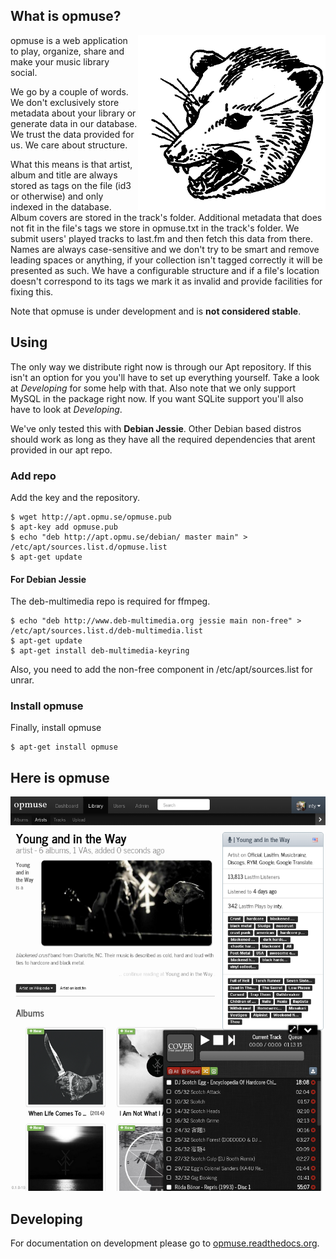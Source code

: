 What is opmuse?
---------------

<img align="right" src="https://github.com/opmuse/opmuse/raw/master/assets/opossum-readme.png" />

opmuse is a web application to play, organize, share and make your music library social.

We go by a couple of words. We don't exclusively store metadata about your
library or generate data in our database. We trust the data provided for us. We
care about structure.

What this means is that artist, album and title are always stored as tags on the
file (id3 or otherwise) and only indexed in the database. Album covers are
stored in the track's folder. Additional metadata that does not fit in the
file's tags we store in opmuse.txt in the track's folder. We submit users'
played tracks to last.fm and then fetch this data from there. Names are always
case-sensitive and we don't try to be smart and remove leading spaces or
anything, if your collection isn't tagged correctly it will be presented as
such. We have a configurable structure and if a file's location doesn't
correspond to its tags we mark it as invalid and provide facilities for fixing
this.

Note that opmuse is under development and is **not considered stable**.

Using
-----

The only way we distribute right now is through our Apt repository. If this
isn't an option for you you'll have to set up everything yourself. Take a look
at *Developing* for some help with that. Also note that we only support MySQL in
the package right now. If you want SQLite support you'll also have to look at
*Developing*.

We've only tested this with **Debian Jessie**. Other Debian based distros should
work as long as they have all the required dependencies that arent provided in
our apt repo.

### Add repo

Add the key and the repository.

    $ wget http://apt.opmu.se/opmuse.pub
    $ apt-key add opmuse.pub
    $ echo "deb http://apt.opmu.se/debian/ master main" > /etc/apt/sources.list.d/opmuse.list
    $ apt-get update

#### For Debian Jessie

The deb-multimedia repo is required for ffmpeg.

    $ echo "deb http://www.deb-multimedia.org jessie main non-free" > /etc/apt/sources.list.d/deb-multimedia.list
    $ apt-get update
    $ apt-get install deb-multimedia-keyring

Also, you need to add the non-free component in /etc/apt/sources.list for unrar.

### Install opmuse

Finally, install opmuse

    $ apt-get install opmuse

Here is opmuse
--------------

![A screenshot](https://github.com/opmuse/opmuse/raw/master/screen1.png)

Developing
----------

For documentation on development please go to [opmuse.readthedocs.org](http://opmuse.readthedocs.org/en/latest/).
